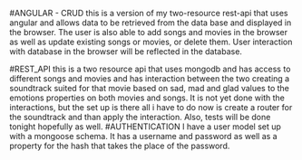 #ANGULAR - CRUD
this is a version of my two-resource rest-api that uses angular and allows data to be retrieved from the data base and displayed in the browser. The user is also able to add songs and movies in the browser as well as update existing songs or movies, or delete them. User interaction with database in the browser will be reflected in the database.

#REST_API
this is a two resource api that uses mongodb and has access to different songs and movies and has interaction between the two creating a soundtrack suited for that movie based on sad, mad and glad values to the emotions properties on both movies and songs. It is not yet done with the interactions, but the set up is there all i have to do now is create a router for the soundtrack and than apply the interaction. Also, tests will be done tonight hopefully as well.
#AUTHENTICATION
I have a user model set up with a mongoose schema. It has a username and password as well as a property for the hash that takes the place of the password.
